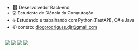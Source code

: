 - 👨‍💻 Desenvolvedor Back-end 
- 💻 Estudante de Ciência da Computação
- ☕ Estudando e trabalhando com Python (FastAPI), C# e Java 
- 📫 contato: diogorodrigues.djr@gmail.com
  
##
<div> 
  <a href="https://instagram.com/diogodjr" target="_blank"><img src="https://img.shields.io/badge/-Instagram-%23E4405F?style=for-the-badge&logo=instagram&logoColor=white" target="_blank"></a>
 <a href="https://discord.com/channels/1034156393885863947/1034156393885863949" target="_blank"><img src="https://img.shields.io/badge/Discord-7289DA?style=for-the-badge&logo=discord&logoColor=white" target="_blank"></a> 
  <a href = "diogorodrigues.djr@gmail.com"><img src="https://img.shields.io/badge/Gmail-D14836?style=for-the-badge&logo=gmail&logoColor=white" target="_blank"></a>
  <a href="https://www.linkedin.com/in/diogorodrigues-2901/" target="_blank"><img src="https://img.shields.io/badge/-LinkedIn-%230077B5?style=for-the-badge&logo=linkedin&logoColor=white" target="_blank"></a> 
 
</div>
